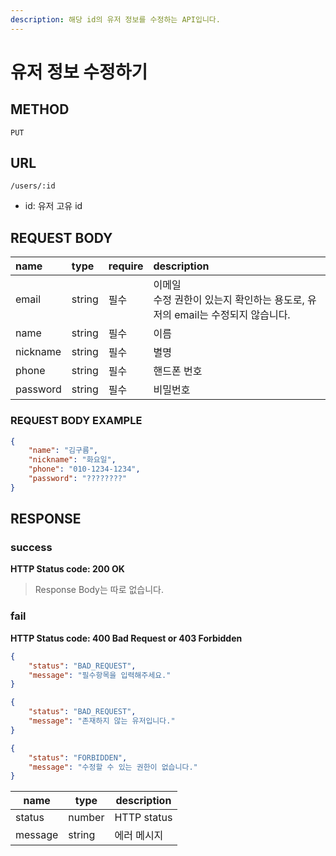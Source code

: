 ```yaml
---
description: 해당 id의 유저 정보를 수정하는 API입니다.
---
```


# 유저 정보 수정하기

## METHOD

```text
PUT
```

## URL

```text
/users/:id
```

* id: 유저 고유 id

## REQUEST BODY

| name     | type   | require | description                                                  |
| :------- | :----- | :------ | :----------------------------------------------------------- |
| email    | string | 필수    | 이메일<br />수정 권한이 있는지 확인하는 용도로, 유저의 email는 수정되지 않습니다. |
| name     | string | 필수    | 이름                                                         |
| nickname | string | 필수    | 별명                                                         |
| phone    | string | 필수    | 핸드폰 번호                                                  |
| password | string | 필수    | 비밀번호                                                     |

### REQUEST BODY EXAMPLE

```json
{
    "name": "김구름",
    "nickname": "화요일",
    "phone": "010-1234-1234",
    "password": "????????"
}
```

## RESPONSE

### success

**HTTP Status code: 200 OK**

> Response Body는 따로 없습니다.  


### fail

**HTTP Status code: 400 Bad Request or 403 Forbidden**

```json
{
    "status": "BAD_REQUEST",
    "message": "필수항목을 입력해주세요."
}
```

```json
{
    "status": "BAD_REQUEST",
    "message": "존재하지 않는 유저입니다."
}
```

```json
{
    "status": "FORBIDDEN",
    "message": "수정할 수 있는 권한이 없습니다."
}
```

| name    | type   | description |
| ------- | ------ | ----------- |
| status  | number | HTTP status |
| message | string | 에러 메시지 |

